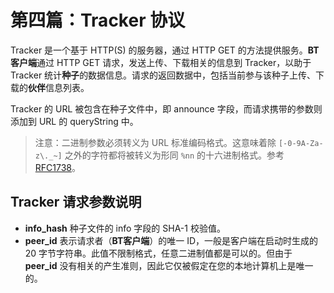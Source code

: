 # 第四篇：Tracker 协议

Tracker 是一个基于 HTTP(S) 的服务器，通过 HTTP GET 的方法提供服务。**BT客户端**通过 HTTP GET 请求，发送上传、下载相关的信息到 Tracker，以助于 Tracker 统计**种子**的数据信息。请求的返回数据中，包括当前参与该种子上传、下载的**伙伴**信息列表。

Tracker 的 URL 被包含在种子文件中，即 announce 字段，而请求携带的参数则添加到 URL 的 queryString 中。

> 注意：二进制参数必须转义为 URL 标准编码格式。这意味着除 `[-0-9A-Za-z\._~]` 之外的字符都将被转义为形同 `%nn` 的十六进制格式。参考 [RFC1738](http://www.faqs.org/rfcs/rfc1738.html)。

## Tracker 请求参数说明

- **info_hash** 种子文件的 info 字段的 SHA-1 校验值。
- **peer_id** 表示请求者（**BT客户端**）的唯一 ID，一般是客户端在启动时生成的 20 字节字符串。此值不限制格式，任意二进制值都是可以的。但由于 **peer_id** 没有相关的产生准则，因此它仅被假定在您的本地计算机上是唯一的。


